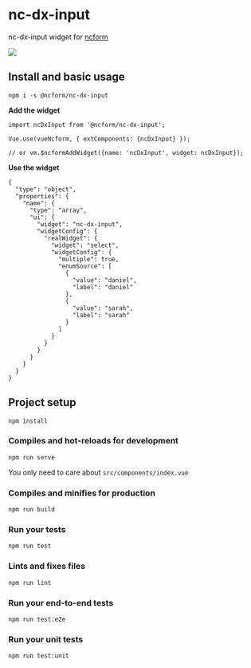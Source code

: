# nc-dx-input

nc-dx-input widget for [ncform](https://github.com/ncform/ncform)

![](https://raw.githubusercontent.com/ncform/nc-dx-input/master/preview.gif)

## Install and basic usage

```
npm i -s @ncform/nc-dx-input
```

**Add the widget**

```
import ncDxInput from '@ncform/nc-dx-input';

Vue.use(vueNcform, { extComponents: {ncDxInput} });

// or vm.$ncformAddWidget({name: 'ncDxInput', widget: ncDxInput});

```

**Use the widget**

```
{
  "type": "object",
  "properties": {
    "name": {
      "type": "array",
      "ui": {
        "widget": "nc-dx-input",
        "widgetConfig": {
          "realWidget": {
            "widget": "select",
            "widgetConfig": {
              "multiple": true,
              "enumSource": [
                {
                  "value": "daniel",
                  "label": "daniel"
                },
                {
                  "value": "sarah",
                  "label": "sarah"
                }
              ]
            }
          }
        }
      }
    }
  }
}
```

## Project setup
```
npm install
```

### Compiles and hot-reloads for development
```
npm run serve
```

You only need to care about `src/components/index.vue`

### Compiles and minifies for production
```
npm run build
```

### Run your tests
```
npm run test
```

### Lints and fixes files
```
npm run lint
```

### Run your end-to-end tests
```
npm run test:e2e
```

### Run your unit tests
```
npm run test:unit
```
